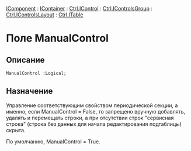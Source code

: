 ﻿---
Link: .Ctrl.ITable.@ManualControl
---

[IComponent](topic:Com.Custom.ComClasses.IComponent.Default) :
[IContainer](topic:Com.Custom.ComClasses.IContainer.Default) :
[Ctrl.IControl](topic:Com.Custom.ComClasses.Ctrl.IControl.Default) :
[Ctrl.IControlsGroup](topic:Com.Custom.ComClasses.Ctrl.IControlsGroup.Default) :
[Ctrl.IControlsLayout](topic:Com.Custom.ComClasses.Ctrl.IControlsLayout.Default) :
[Ctrl.ITable](Default)

# Поле ManualControl

## Описание

    ManualControl :Logical;

## Назначение

Управление соответствующим свойством периодической секции, а именно,
если ManualControl = False, то запрещено вручную добавлять, удалять и перемещать строки,
а при отсутствии строк "сервисная строка" (строка без данных для начала редактирования
подтаблицы) скрыта.

По умолчанию, ManualControl = True.